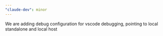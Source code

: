 ```yaml
---
"claude-dev": minor
---
```


We are adding debug configuration for vscode debugging, pointing to local standalone and local host
